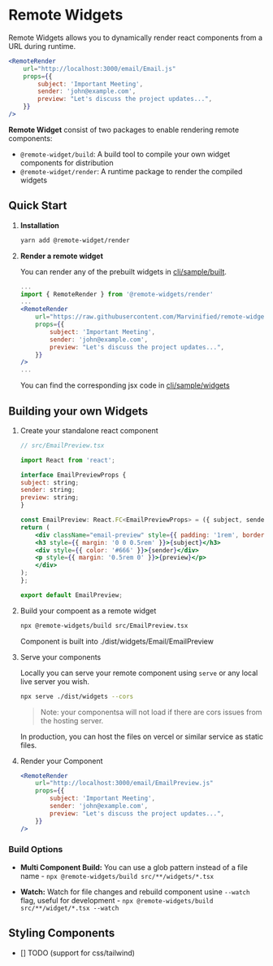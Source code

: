 # Remote Widgets

Remote Widgets allows you to dynamically render react components from a URL during runtime.

```jsx
<RemoteRender
    url="http://localhost:3000/email/Email.js"
    props={{
        subject: 'Important Meeting',
        sender: 'john@example.com',
        preview: "Let's discuss the project updates...",
    }}
/>
```

**Remote Widget** consist of two packages to enable rendering remote components:

-   `@remote-widget/build`: A build tool to compile your own widget components for distribution
-   `@remote-widget/render`: A runtime package to render the compiled widgets

## Quick Start 

1. **Installation**
    ```bash
    yarn add @remote-widget/render
    ```

2. **Render a remote widget**

    You can render any of the prebuilt widgets in [cli/sample/built](https://github.com/Marvinified/remote-widgets/blob/main/cli/sample/built).

    ```jsx
    ...
    import { RemoteRender } from '@remote-widgets/render'
    ...
    <RemoteRender
        url="https://raw.githubusercontent.com/Marvinified/remote-widgets/refs/heads/main/cli/sample/built/EmailPreview.js"
        props={{
            subject: 'Important Meeting',
            sender: 'john@example.com',
            preview: "Let's discuss the project updates...",
        }}
    />
    ...
    ```

    You can find the corresponding jsx code in [cli/sample/widgets](https://github.com/Marvinified/remote-widgets/blob/main/cli/sample/widgets)



## Building your own Widgets

1. Create your standalone react component 

    ```jsx filename="src/widgets/EmailPreview.tsx"
    // src/EmailPreview.tsx

    import React from 'react';

    interface EmailPreviewProps {
    subject: string;
    sender: string;
    preview: string;
    }

    const EmailPreview: React.FC<EmailPreviewProps> = ({ subject, sender, preview }) => {
    return (
        <div className="email-preview" style={{ padding: '1rem', border: '1px solid #eee', borderRadius: '4px' }}>
        <h3 style={{ margin: '0 0 0.5rem' }}>{subject}</h3>
        <div style={{ color: '#666' }}>{sender}</div>
        <p style={{ margin: '0.5rem 0' }}>{preview}</p>
        </div>
    );
    };

    export default EmailPreview; 
    ```

2. Build your compoent as a remote widget

    ```bash
    npx @remote-widgets/build src/EmailPreview.tsx
    ```

    Component is built into ./dist/widgets/Email/EmailPreview

3. Serve your components

    Locally you can serve your remote component using `serve` or any local live server you wish.

    ```bash
    npx serve ./dist/widgets --cors
    ```

    > Note: your componentsa will not load if there are cors issues from the hosting server.

    In production, you can host the files on vercel or similar service as static files.

4. Render your Component

    ```jsx
    <RemoteRender
        url="http://localhost:3000/email/EmailPreview.js"
        props={{
            subject: 'Important Meeting',
            sender: 'john@example.com',
            preview: "Let's discuss the project updates...",
        }}
    />
    ```

### Build Options

- **Multi Component Build:** You can use a glob pattern instead of a file name - `npx @remote-widgets/build src/**/widgets/*.tsx`

- **Watch:** Watch for file changes and rebuild component usine `--watch` flag, useful for development - `npx @remote-widgets/build src/**/widget/*.tsx --watch`




## Styling Components

- [] TODO (support for css/tailwind)


